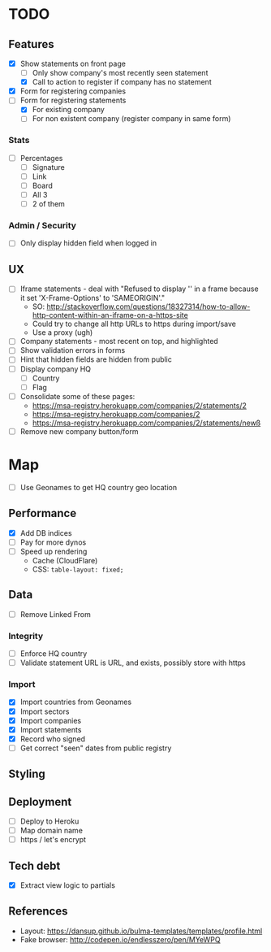 # TODO

## Features

- [x] Show statements on front page
  - [ ] Only show company's most recently seen statement
  - [x] Call to action to register if company has no statement
- [x] Form for registering companies
- [ ] Form for registering statements
  - [x] For existing company
  - [ ] For non existent company (register company in same form)

### Stats
- [ ] Percentages
  - [ ] Signature
  - [ ] Link
  - [ ] Board
  - [ ] All 3
  - [ ] 2 of them

### Admin / Security
- [ ] Only display hidden field when logged in

## UX
- [ ] Iframe statements - deal with "Refused to display '<statement URL>' in a frame because it set 'X-Frame-Options' to 'SAMEORIGIN'."
  - SO: http://stackoverflow.com/questions/18327314/how-to-allow-http-content-within-an-iframe-on-a-https-site
  - Could try to change all http URLs to https during import/save
  - Use a proxy (ugh)
- [ ] Company statements - most recent on top, and highlighted
- [ ] Show validation errors in forms
- [ ] Hint that hidden fields are hidden from public
- [ ] Display company HQ
  - [ ] Country
  - [ ] Flag
- [ ] Consolidate some of these pages:
  - https://msa-registry.herokuapp.com/companies/2/statements/2
  - https://msa-registry.herokuapp.com/companies/2
  - https://msa-registry.herokuapp.com/companies/2/statements/newß
- [ ] Remove new company button/form

# Map
- [ ] Use Geonames to get HQ country geo location

## Performance
- [x] Add DB indices
- [ ] Pay for more dynos
- [ ] Speed up rendering
  - Cache (CloudFlare)
  - CSS: `table-layout: fixed;`

## Data
- [ ] Remove Linked From

### Integrity
- [ ] Enforce HQ country
- [ ] Validate statement URL is URL, and exists, possibly store with https

### Import
- [x] Import countries from Geonames
- [x] Import sectors
- [x] Import companies
- [x] Import statements
- [x] Record who signed
- [ ] Get correct "seen" dates from public registry

## Styling

## Deployment
- [ ] Deploy to Heroku
- [ ] Map domain name
- [ ] https / let's encrypt

## Tech debt
- [x] Extract view logic to partials

## References
- Layout: https://dansup.github.io/bulma-templates/templates/profile.html
- Fake browser: http://codepen.io/endlesszero/pen/MYeWPQ
